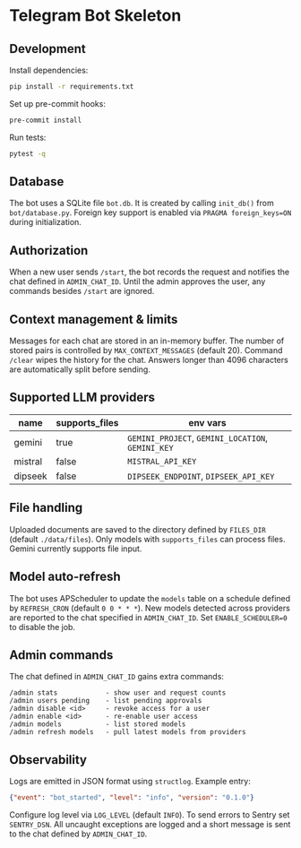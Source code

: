# Telegram Bot Skeleton

## Development

Install dependencies:

```bash
pip install -r requirements.txt
```

Set up pre-commit hooks:

```bash
pre-commit install
```

Run tests:

```bash
pytest -q
```

## Database

The bot uses a SQLite file `bot.db`. It is created by calling `init_db()` from
`bot/database.py`. Foreign key support is enabled via
`PRAGMA foreign_keys=ON` during initialization.

## Authorization

When a new user sends `/start`, the bot records the request and notifies the chat defined in `ADMIN_CHAT_ID`. Until the admin approves the user, any commands besides `/start` are ignored.

## Context management & limits

Messages for each chat are stored in an in-memory buffer. The number of stored pairs is controlled by `MAX_CONTEXT_MESSAGES` (default 20). Command `/clear` wipes the history for the chat. Answers longer than 4096 characters are automatically split before sending.

## Supported LLM providers

| name    | supports_files | env vars                             |
|---------|---------------|--------------------------------------|
| gemini  | true          | `GEMINI_PROJECT`, `GEMINI_LOCATION`, `GEMINI_KEY` |
| mistral | false         | `MISTRAL_API_KEY`                    |
| dipseek | false         | `DIPSEEK_ENDPOINT`, `DIPSEEK_API_KEY` |

## File handling

Uploaded documents are saved to the directory defined by `FILES_DIR` (default
`./data/files`). Only models with ``supports_files`` can process files. Gemini
currently supports file input.

## Model auto-refresh

The bot uses APScheduler to update the `models` table on a schedule defined by
`REFRESH_CRON` (default `0 0 * * *`). New models detected across providers are
reported to the chat specified in `ADMIN_CHAT_ID`. Set `ENABLE_SCHEDULER=0` to
disable the job.

## Admin commands

The chat defined in `ADMIN_CHAT_ID` gains extra commands:

```
/admin stats            - show user and request counts
/admin users pending    - list pending approvals
/admin disable <id>     - revoke access for a user
/admin enable <id>      - re-enable user access
/admin models           - list stored models
/admin refresh models   - pull latest models from providers
```

## Observability

Logs are emitted in JSON format using `structlog`. Example entry:

```json
{"event": "bot_started", "level": "info", "version": "0.1.0"}
```

Configure log level via `LOG_LEVEL` (default `INFO`). To send errors to Sentry
set `SENTRY_DSN`. All uncaught exceptions are logged and a short message is sent
to the chat defined by `ADMIN_CHAT_ID`.
